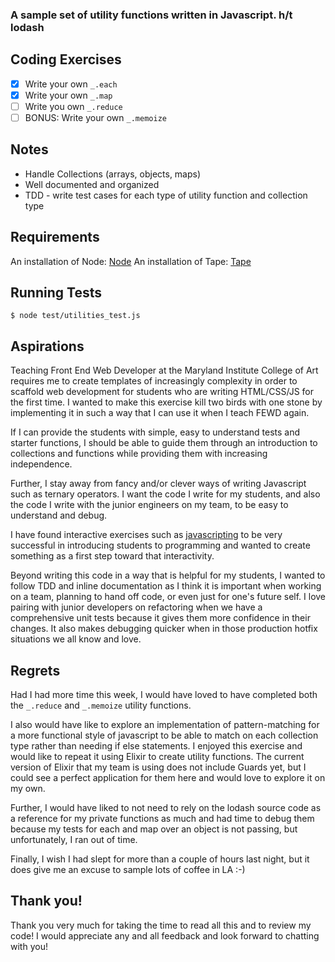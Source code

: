 ### A sample set of utility functions written in Javascript.  h/t lodash

## Coding Exercises

- [x] Write your own `_.each`
- [x] Write your own `_.map`
- [ ] Write you own `_.reduce`
- [ ] BONUS: Write your own `_.memoize`

## Notes
* Handle Collections (arrays, objects, maps)
* Well documented and organized
* TDD - write test cases for each type of utility function and collection type

## Requirements
An installation of Node: [Node](https://github.com/nodejs/node "Node")
An installation of Tape: [Tape](https://github.com/substack/tape "Tape")

## Running Tests
```
$ node test/utilities_test.js
```

## Aspirations
Teaching Front End Web Developer at the Maryland Institute College of Art
requires me to create templates of increasingly complexity in order to
scaffold web development for students who are writing HTML/CSS/JS for the
first time.  I wanted to make this exercise kill two birds with one stone
by implementing it in such a way that I can use it when I teach FEWD again.

If I can provide the students with simple, easy to understand tests and
starter functions, I should be able to guide them through an introduction
to collections and functions while providing them with increasing independence.

Further, I stay away from fancy and/or clever ways of writing Javascript
such as ternary operators. I want the code I write for my students, and also
the code I write with the junior engineers on my team, to be easy to understand
and debug.

I have found interactive exercises such as [javascripting](https://github.com/workshopper/learnyounode "javascripting")
to be very successful in introducing students to programming and wanted to create
something as a first step toward that interactivity.

Beyond writing this code in a way that is helpful for my students,
I wanted to follow TDD and inline documentation as I think it is
important when working on a team, planning to hand off code, or even just
for one's future self. I love pairing with junior developers on refactoring
when we have a comprehensive unit tests because it gives them more confidence
in their changes. It also makes debugging quicker when in those production
hotfix situations we all know and love.

## Regrets
Had I had more time this week, I would have loved to have completed both
the `_.reduce` and `_.memoize` utility functions.

I also would have like to explore an implementation of pattern-matching
for a more functional style of javascript to be able to match on each
collection type rather than needing if else statements. I enjoyed this
exercise and would like to repeat it using Elixir to create utility functions.
The current version of Elixir that my team is using does not include Guards yet,
but I could see a perfect application for them here and would love to explore
it on my own.

Further, I would have liked to not need to rely on the lodash source code
as a reference for my private functions as much and had time to debug them
because my tests for each and map over an object is not passing, but unfortunately,
I ran out of time.

Finally, I wish I had slept for more than a couple of hours last night, but
it does give me an excuse to sample lots of coffee in LA :-)


## Thank you!
Thank you very much for taking the time to read all this and to review my code!
I would appreciate any and all feedback and look forward to chatting with you!

